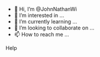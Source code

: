 - 👋 Hi, I’m @JohnNathanWi
- 👀 I’m interested in ...
- 🌱 I’m currently learning ...
- 💞️ I’m looking to collaborate on ...
- 📫 How to reach me ...

<!---
JohnNathanWi/JohnNathanWi is a ✨ special ✨ repository because its `README.md` (this file) appears on your GitHub profile.
You can click the Preview link to take a look at your changes.
--->
Help
